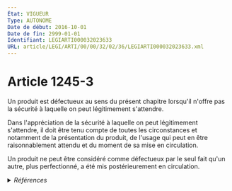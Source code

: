 ```yaml
---
État: VIGUEUR
Type: AUTONOME
Date de début: 2016-10-01
Date de fin: 2999-01-01
Identifiant: LEGIARTI000032023633
URL: article/LEGI/ARTI/00/00/32/02/36/LEGIARTI000032023633.xml
---
```


<h1>Article 1245-3</h1>

Un produit est défectueux au sens du présent chapitre lorsqu'il n'offre pas la
sécurité à laquelle on peut légitimement s'attendre.<br />

Dans l'appréciation de la sécurité à laquelle on peut légitimement s'attendre,
il doit être tenu compte de toutes les circonstances et notamment de la
présentation du produit, de l'usage qui peut en être raisonnablement attendu et
du moment de sa mise en circulation.<br />

Un produit ne peut être considéré comme défectueux par le seul fait qu'un autre,
plus perfectionné, a été mis postérieurement en circulation.


<details>
  <summary><em>Références</em></summary>

  <h2>Articles faisant référence à l'article</h2>
  
  <ul>
    <li>
      <a href="https://legal.tricoteuses.fr//redirection/LEGIARTI000032006591?vers=git&vers=legifrance">Ordonnance n° 2016-131 du 10 février 2016 portant réforme du droit des contrats, du régime général et de la preuve des obligations - article 2 ENTIEREMENT_MODIF</a> CREE source
    </li>
  </ul>
  
  <h2>Références faites par l'article</h2>
  
  <ul>
    <li>
      2016-02-10 CREE cible <a href="https://legal.tricoteuses.fr//redirection/LEGIARTI000032006591?vers=git&vers=legifrance">Ordonnance n° 2016-131 du 10 février 2016 portant réforme du droit des contrats, du régime général et de la preuve des obligations - article 2 ENTIEREMENT_MODIF</a>
    </li>
    <li>
      2999-01-01 CONCORDANCE source <a href="https://legal.tricoteuses.fr//redirection/LEGIARTI000006438894?vers=git&vers=legifrance">Code civil - article 1386-4 AUTONOME ABROGE, en vigueur du 1998-05-21 au 2016-10-01</a>
    </li>
  </ul>
</details>
